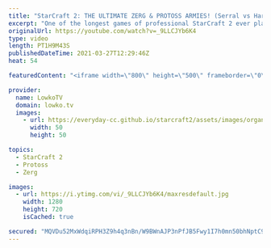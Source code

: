 ```yaml
---
title: "StarCraft 2: THE ULTIMATE ZERG & PROTOSS ARMIES! (Serral vs Harstem)"
excerpt: "One of the longest games of professional StarCraft 2 ever played. In this Protoss versus Zerg between Harstem and Serral we see both players building their ultimate armies and taking their sides of the map.  Support my work on Patreon: http://www.patreon.com/lowkotv Become a YouTube member: https://lowko.tv/join"
originalUrl: https://youtube.com/watch?v=_9LLCJYb6K4
type: video
length: PT1H9M43S
publishedDateTime: 2021-03-27T12:29:46Z
heat: 54

featuredContent: "<iframe width=\"800\" height=\"500\" frameborder=\"0\" src=\"https://www.youtube.com/embed/_9LLCJYb6K4\" allow=\"accelerometer; autoplay; encrypted-media; gyroscope; picture-in-picture\" allowfullscreen></iframe>"

provider:
  name: LowkoTV
  domain: lowko.tv
  images:
    - url: https://everyday-cc.github.io/starcraft2/assets/images/organizations/lowko.tv-50x50.jpg
      width: 50
      height: 50

topics:
  - StarCraft 2
  - Protoss
  - Zerg

images:
  - url: https://i.ytimg.com/vi/_9LLCJYb6K4/maxresdefault.jpg
    width: 1280
    height: 720
    isCached: true

secured: "MQVDu52MxWdqiRPH3Z9h4q3nBn/W9BWnAJP3nPfJB5Fwy1I7h0mn50bhNptC92ZiGpqGikV7mj8Afls5ONATrHVomeNxmojljMyjixpwxe1U5KiCTJZJgeIJ2Lf8xNPlW5a2ovltXLXrzkK+TvtFyhumycrLYd5ftayBu8eZy9Kvzs8wPAoMXk4FuJb0q3ayhAEFxf7qM5mj5sigRbJrLs+j4QsSC7JIQC2xgde/ZnblGngO3NM3VWgGVngoz+wI5f+Sf+675gVFrHbcweXZ74PtvWi08euSAwaQapetdVr1rIFYXumrDN0NWVaJrpv1LkrygybNWrjg/arzh8o8RYUXAz2i1oxSKyq6EI7q7AO8W4U18n5OaJ8C6vIBnmpztKV/r2gbZE/rNcpVvyfddnYCicWKyvdZWZSx5bUCNRDkDNFwYNtfq5LRgJ8bhTUn;hoCwQPeMoet9Qej8NuHqjg=="
---
```


